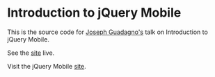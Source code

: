 Introduction to jQuery Mobile
======================

This is the source code for [Joseph Guadagno's](http://josephguadagno.net) talk on Introduction to jQuery Mobile.

See the [site](http://introtojquery.azurewebsites.net) live.

Visit the jQuery Mobile [site](http://jquerymobile.com/).